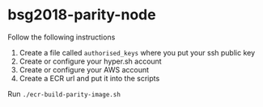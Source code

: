# bsg2018-parity-node

Follow the following instructions

1. Create a file called `authorised_keys` where you put your ssh public key
2. Create or configure your hyper.sh account
3. Create or configure your AWS account
4. Create a ECR url and put it into the scripts

Run `./ecr-build-parity-image.sh`
